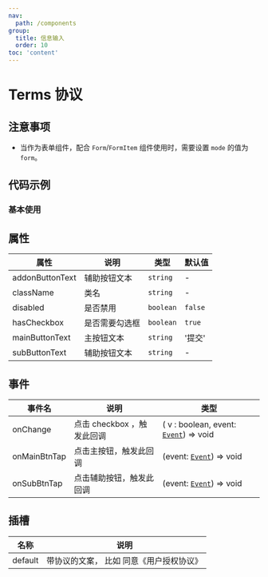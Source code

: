 ```yaml
---
nav:
  path: /components
group:
  title: 信息输入
  order: 10
toc: 'content'
---
```


# Terms 协议

## 注意事项
- 当作为表单组件，配合 `Form`/`FormItem` 组件使用时，需要设置 `mode` 的值为 `form`。

## 代码示例
### 基本使用
<code src='../../demo/pages/Terms'></code>

## 属性

| 属性 | 说明 | 类型 | 默认值 |
| -----|-----|-----|----- |
| addonButtonText | 辅助按钮文本 | `string` | - |
| className | 类名 | `string` | - |
| disabled | 是否禁用 | `boolean` | `false` |
| hasCheckbox | 是否需要勾选框 | `boolean` | `true` |
| mainButtonText | 主按钮文本 | `string` | '提交' | 
| subButtonText |  辅助按钮文本 | `string` | - |

## 事件
| 事件名 | 说明 | 类型 |
| -----|-----|-----|
| onChange | 点击 checkbox ，触发此回调 | ( v : boolean, event:  [`Event`](https://opendocs.alipay.com/mini/framework/event-object)) => void  |
| onMainBtnTap | 点击主按钮，触发此回调 | (event:  [`Event`](https://opendocs.alipay.com/mini/framework/event-object)) => void  |
| onSubBtnTap | 点击辅助按钮，触发此回调 | (event:  [`Event`](https://opendocs.alipay.com/mini/framework/event-object)) => void  |

## 插槽
| 名称 | 说明 |
| -----|-----|
| default | 带协议的文案， 比如 同意<a>《用户授权协议》</a> |

